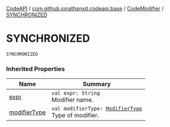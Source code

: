 [CodeAPI](../../index.md) / [com.github.jonathanxd.codeapi.base](../index.md) / [CodeModifier](index.md) / [SYNCHRONIZED](.)

# SYNCHRONIZED

`SYNCHRONIZED`

### Inherited Properties

| Name | Summary |
|---|---|
| [expr](expr.md) | `val expr: String`<br>Modifier name. |
| [modifierType](modifier-type.md) | `val modifierType: `[`ModifierType`](../-modifier-type/index.md)<br>Type of modifier. |
